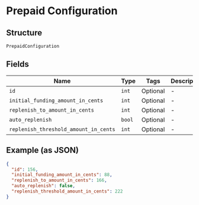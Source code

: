 
# Prepaid Configuration

## Structure

`PrepaidConfiguration`

## Fields

| Name | Type | Tags | Description |
|  --- | --- | --- | --- |
| `id` | `int` | Optional | - |
| `initial_funding_amount_in_cents` | `int` | Optional | - |
| `replenish_to_amount_in_cents` | `int` | Optional | - |
| `auto_replenish` | `bool` | Optional | - |
| `replenish_threshold_amount_in_cents` | `int` | Optional | - |

## Example (as JSON)

```json
{
  "id": 156,
  "initial_funding_amount_in_cents": 88,
  "replenish_to_amount_in_cents": 166,
  "auto_replenish": false,
  "replenish_threshold_amount_in_cents": 222
}
```

